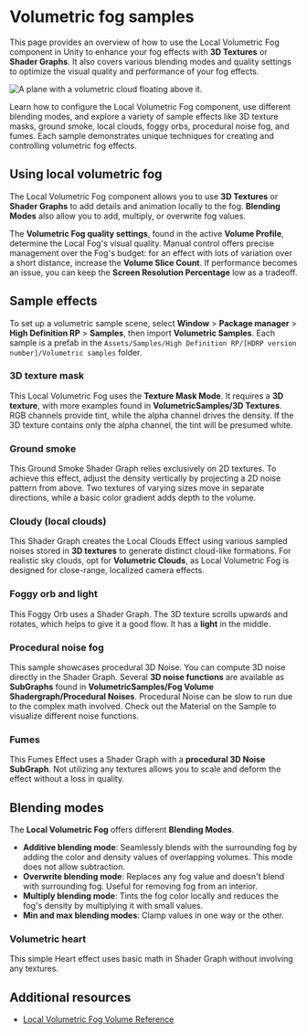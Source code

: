 # Volumetric fog samples

This page provides an overview of how to use the Local Volumetric Fog component
in Unity to enhance your fog effects with **3D Textures** or **Shader
Graphs**. It also covers various blending modes and quality settings to optimize
the visual quality and performance of your fog effects.

![A plane with a volumetric cloud floating above it.](Images/volumetric-fog-samples.webp)

Learn how to configure the Local Volumetric Fog component, use different
blending modes, and explore a variety of sample effects like 3D texture masks,
ground smoke, local clouds, foggy orbs, procedural noise fog, and fumes. Each
sample demonstrates unique techniques for creating and controlling volumetric
fog effects.

## Using local volumetric fog

The Local Volumetric Fog component allows you to use **3D Textures** or **Shader
Graphs** to add details and animation locally to the fog. **Blending Modes**
also allow you to add, multiply, or overwrite fog values.

The **Volumetric Fog quality settings**, found in the active **Volume Profile**,
determine the Local Fog's visual quality. Manual control offers precise
management over the Fog's budget: for an effect with lots of variation over a
short distance, increase the **Volume Slice Count**. If performance becomes an
issue, you can keep the **Screen Resolution Percentage** low as a tradeoff.

## Sample effects

To set up a volumetric sample scene, select **Window** > **Package manager** > **High Definition RP** > **Samples**, then import **Volumetric Samples**. Each sample is a prefab in the `Assets/Samples/High Definition RP/[HDRP version number]/Volumetric samples` folder.

### 3D texture mask

This Local Volumetric Fog uses the **Texture Mask Mode**. It requires a **3D
texture**, with more examples found in **VolumetricSamples/3D Textures**. RGB
channels provide tint, while the alpha channel drives the density. If the 3D
texture contains only the alpha channel, the tint will be presumed white.

### Ground smoke

This Ground Smoke Shader Graph relies exclusively on 2D textures. To achieve
this effect, adjust the density vertically by projecting a 2D noise pattern from
above. Two textures of varying sizes move in separate directions, while a basic
color gradient adds depth to the volume.

### Cloudy (local clouds)

This Shader Graph creates the Local Clouds Effect using various sampled noises
stored in **3D textures** to generate distinct cloud-like formations. For
realistic sky clouds, opt for **Volumetric Clouds**, as Local Volumetric Fog is
designed for close-range, localized camera effects.

### Foggy orb and light

This Foggy Orb uses a Shader Graph. The 3D texture scrolls upwards and rotates,
which helps to give it a good flow. It has a **light** in the middle.

### Procedural noise fog

This sample showcases procedural 3D Noise. You can compute 3D noise directly in
the Shader Graph. Several **3D noise functions** are available as **SubGraphs**
found in **VolumetricSamples/Fog Volume Shadergraph/Procedural
Noises**. Procedural Noise can be slow to run due to the complex math
involved. Check out the Material on the Sample to visualize different noise
functions.

### Fumes

This Fumes Effect uses a Shader Graph with a **procedural 3D Noise
SubGraph**. Not utilizing any textures allows you to scale and deform the effect
without a loss in quality.

## Blending modes

The **Local Volumetric Fog** offers different **Blending Modes**.

- **Additive blending mode**: Seamlessly blends with the surrounding fog by
  adding the color and density values of overlapping volumes. This mode does not
  allow subtraction.
- **Overwrite blending mode**: Replaces any fog value and doesn't blend with
  surrounding fog. Useful for removing fog from an interior.
- **Multiply blending mode**: Tints the fog color locally and reduces the fog's
  density by multiplying it with small values.
- **Min and max blending modes**: Clamp values in one way or the other.

### Volumetric heart

This simple Heart effect uses basic math in Shader Graph without involving any
textures.

## Additional resources

- [Local Volumetric Fog Volume
  Reference](https://docs.unity3d.com/Packages/com.unity.render-pipelines.high-definition@latest/index.html?subfolder=/manual/local-volumetric-fog-volume-reference.html)

